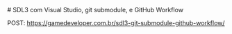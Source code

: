 \# SDL3 com Visual Studio, git submodule, e GitHub Workflow



POST: https://gamedeveloper.com.br/sdl3-git-submodule-github-workflow/



